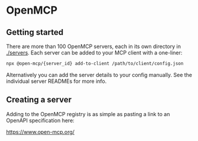 # OpenMCP

## Getting started

There are more than 100 OpenMCP servers, each in its own directory in [./servers](./servers/). Each server can be added to your MCP client with a one-liner:

```bash
npx @open-mcp/{server_id} add-to-client /path/to/client/config.json
```

Alternatively you can add the server details to your config manually. See the individual server READMEs for more info.

## Creating a server

Adding to the OpenMCP registry is as simple as pasting a link to an OpenAPI specification here:

https://www.open-mcp.org/
